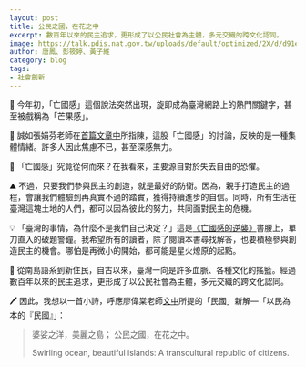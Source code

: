 ```yaml
---
layout: post
title: 公民之國，在花之中
excerpt: 數百年以來的民主追求，更形成了以公民社會為主體，多元交織的跨文化認同。
image: https://talk.pdis.nat.gov.tw/uploads/default/optimized/2X/d/d91e435ebfd62645d91d07ee044c643526ede454_2_1380x776.jpeg
author: 唐鳳、彭筱婷、黃子維
category: blog
tags:
- 社會創新
---
```


🥭 今年初，「亡國感」這個說法突然出現，旋即成為臺灣網路上的熱門關鍵字，甚至被戲稱為「芒果感」。

📖 誠如張娟芬老師在[首篇文章中](https://www.upmedia.mg/news_info.php?SerialNo=75174)所指陳，這股「亡國感」的討論，反映的是一種集體情緒。許多人因此焦慮不已，甚至深感無力。

🌊 「亡國感」究竟從何而來？在我看來，主要源自對於失去自由的恐懼。

⛰️ 不過，只要我們參與民主的創造，就是最好的防衛。因為，親手打造民主的過程，會讓我們體驗到再真實不過的踏實，獲得持續進步的自信。同時，所有生活在臺灣這塊土地的人們，都可以因為彼此的努力，共同面對民主的危機。

💡 「臺灣的事情，為什麼不是我們自己決定？」這是[《亡國感的逆襲》](https://www.sanmin.com.tw/Product/index/007389883)書腰上，單刀直入的破題警鐘。我希望所有的讀者，除了閱讀本書尋找解答，也要積極參與創造民主的機會。哪怕是再微小的開始，都可能是星火燎原的起點。

💐 從南島語系到新住民，自古以來，臺灣一向是許多血脈、各種文化的搖籃。經過數百年以來的民主追求，更形成了以公民社會為主體，多元交織的跨文化認同。

🖊️ 因此，我想以一首小詩，呼應廖偉棠老師[文中](https://www.upmedia.mg/news_info.php?SerialNo=75328)所提的「民國」新解—「以民為本的『民國』」：

> 婆娑之洋，美麗之島；
> 公民之國，在花之中。
>
> Swirling ocean, beautiful islands:
> A transcultural republic of citizens.
